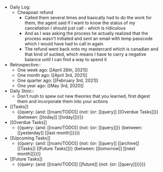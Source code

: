 - Daily Log:
    - Cheapoair refund
        - Called them several times and basically had to do the work for them, the agent said if I want to know the status of my cancellation I should just call - which is ridiculous
        - And as I was asking the process he actually realized that the process wasn't initiated and sent an email with temp passcode which I would have had to call in again
        - The refund went back onto my mastercard which is canadian and that kind of sucked, which means I have to carry a negative balance until I can find a way to spend it
- Retrospective::
    - One week ago: [[April 26th, 2021]]
    - One month ago: [[April 3rd, 2021]]
    - One quarter ago: [[February 3rd, 2021]]
    - One year ago: [[May 3rd, 2020]]
- Daily Stoic::
    - Don't rush to spew out new theories that you learned, first digest them and incorporate them into your actions
- [[Tasks]]
    - {{query: {and: [[roam/TODO]] {not: {or: [[query]] [[Overdue Tasks]]}} {between: [[today]] [[today]]}}}}
- [[Overdue Tasks]]
    - {{query: {and: [[roam/TODO]] {not: {or: [[query]]}} {between: [[yesterday]] [[last month]]}}}}
- [[Upcoming Tasks]]
    - {{query: {and: [[roam/TODO]] {not: {or: [[query]] [[archive]] [[Tasks]] [[Future Tasks]]}} {between: [[tomorrow]] [[next month]]}}}}
- [[Future Tasks]]
    - {{query: {and: [[roam/TODO]] [[future]] {not: {or: [[query]]}}}}}
